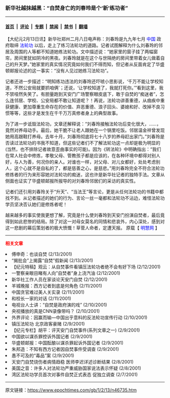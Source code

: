 ### 新华社越抹越黑：“自焚身亡的刘春玲是个‘新’练功者”

---

#### [首页](../../../..?n46735) &nbsp;|&nbsp; [评论](../../../../../epoch-comment?n46735) &nbsp;|&nbsp; [专题](../../../../../epoch-special?n46735) &nbsp;|&nbsp; [禁闻](../../../../../epoch-news?n46735) &nbsp;|&nbsp; [禁书](../../../../../books?n46735) &nbsp;|&nbsp; [翻墙](https://github.com/gfw-breaker/nogfw/blob/master/README.md?n46735)


<div class="post_content" id="artbody" itemprop="articleBody">
 <!-- article content begin -->
 <p>
  【大纪元2月13日讯】新华社郑州二月八日电声称：刘春玲是九九年七月
  <ok href="http://www3.epochtimes.com/news/epochnews/main/2.html">
   <font color="blue">
    中国
   </font>
  </ok>
  政府取缔
  <ok href="http://falundafa.org">
   <font color="blue">
    法轮功
   </font>
  </ok>
  以后，走上了练习法轮功的道路。记者试图解释为什么刘春玲的邻居及周围的人等都不知道她练法轮功。文中描述说：“她家里的窗子挂了两幅窗帘，房间里犹如阴冷的黑夜。刘春玲就是在这个与世隔绝的房间里带着女儿做着自己的升天梦。”她家里的真实情况究竟如何我们不得而知，但记者从反面肯定了华盛顿邮报论述的这一事实：“没有人见过她练习法轮功”。
 </p>
 <p>
  记者还进一步描述：“明知练功违法的刘春玲还吓唬小思影说，‘千万不能让学校知道，不然公安局就要抓咱俩’；还说，‘让学校知道了，我就打死你。’”看到这里，我不禁哑然失笑了。有胆量跑到天安门广场警察眼皮底下，敢于自焚的“痴迷者”，怎么连邻居、学校、公安局都不敢让知道呢？！再说，法轮功讲善重德，从痼疾中重获健康、更加尊重生命存在的价值、弃恶重德、浪子回头、婆媳和好、改掉不良习惯等等，这些才是发生在千千万万真修者身上的典型故事。
 </p>
 <p>
  为了进一步诋毁法轮功，文章还解释说：“刘春玲接触法轮功后变化很大，……，竟然对养母动手。最后，她干脆不让老人跟她在一个锅里吃饭。邻居温金祥曾发现她用高跟鞋打养母。去年十月，刘春玲彻底将七十八岁的养母赶出家门。”刘春玲是否读过法轮功的书我不知道，但这些记者们不了解法轮功这一点却是极为明显的(当然，也不排除记者故意歪曲事实的可能)。因为《转法轮》中明确指出：“我们在常人社会中修炼，孝敬父母、管教孩子都是应该的，在各种环境中都得对别人好，与人为善，何况你的亲人。对谁也一样，对父母、对儿女都好，处处考虑别人，这个心就不是自私的了，都是慈善之心，是慈悲。”用刘春玲完全不符合法轮功修炼者的行为来形容她对法轮功的痴迷，这也许是新华社记者的独特手法。文章从侧面也证实了华盛顿邮报所报导的对刘春玲邻居们的采访的真实性。
 </p>
 <p>
  记者们还引用刘春玲关于“升天”、“当法王”等言论，更是从任何法轮功的书籍中都找不到。从记者描述的她们的行为、言论一丝一毫都和法轮功不沾边，难怪法轮功学员坚决否认她们是修炼者呢！
 </p>
 <p>
  越来越多的事实使我更想了解，究竟是什么使刘春玲到天安门扮演自焚者，最后竟得到如此悲惨的结局。除了对这一对母女莫名的同情和悲哀外，内心深处，感到对这一悲剧的幕后策划者的极大愤慨！草菅人命者，定遭天报。  原载【
  <ok href="http://minghui.ca">
   <font color="blue">
    明慧网
   </font>
  </ok>
  】
 </p>
 <p>
 </p>
 <hr/>
 <p>
  <b>
   <font color="red">
    相关文章
   </font>
  </b>
  <br/>
 </p>
 <li>
  <ok href="http://epochtimes.com/news/epochnews/newscontent.asp?ID=46674" target="_blank">
   傅申奇：也谈自焚
  </ok>
  (2/13/2001)
  <li>
   <ok href="http://epochtimes.com/news/epochnews/newscontent.asp?ID=46656" target="_blank">
    “揭批会”上揭露“自焚”假新闻
   </ok>
   (2/13/2001)
   <li>
    <ok href="http://epochtimes.com/news/epochnews/newscontent.asp?ID=46571" target="_blank">
     【纪元特稿】观云：从自焚事件看镇压法轮功者绝不会有好下场
    </ok>
    (2/12/2001)
    <li>
     <ok href="http://epochtimes.com/news/epochnews/newscontent.asp?ID=46220" target="_blank">
      一警察亲眼目睹有人向”自焚者”身上浇汽油
     </ok>
     (2/12/2001)
     <li>
      <ok href="http://epochtimes.com/news/epochnews/newscontent.asp?ID=46199" target="_blank">
       新华社工作人员在家谈论天安门自焚
      </ok>
      (2/12/2001)
      <li>
       <ok href="http://epochtimes.com/news/epochnews/newscontent.asp?ID=46178" target="_blank">
        羊城晚报：西方记者到底是何角色
       </ok>
       (2/11/2001)
       <li>
        <ok href="http://epochtimes.com/news/epochnews/newscontent.asp?ID=45954" target="_blank">
         中国贪官难过美人关实录
        </ok>
        (2/11/2001)
        <li>
         <ok href="http://epochtimes.com/news/epochnews/newscontent.asp?ID=45916" target="_blank">
          和校长一家的对话
         </ok>
         (2/11/2001)
         <li>
          <ok href="http://epochtimes.com/news/epochnews/newscontent.asp?ID=45448" target="_blank">
           电视台人士讲：“自焚是政府演的戏”
          </ok>
          (2/10/2001)
          <li>
           <ok href="http://epochtimes.com/news/epochnews/newscontent.asp?ID=45435" target="_blank">
            央视播放的真是CNN录像带吗？
           </ok>
           (2/10/2001)
           <li>
            <ok href="http://epochtimes.com/news/epochnews/newscontent.asp?ID=45445" target="_blank">
             外界评论：因赢而输—中国出乎意料的反法轮功宣传行动
            </ok>
            (2/10/2001)
            <li>
             <ok href="http://epochtimes.com/news/epochnews/newscontent.asp?ID=45507" target="_blank">
              镇压法轮功 北京政客豪赌
             </ok>
             (2/9/2001)
             <li>
              <ok href="http://epochtimes.com/news/epochnews/newscontent.asp?ID=45236" target="_blank">
               【纪元专栏】胡平：评天安门自焚事件(系列文章之一)
              </ok>
              (2/9/2001)
              <li>
               <ok href="http://epochtimes.com/news/epochnews/newscontent.asp?ID=45229" target="_blank">
                中国欲以谋杀罪控诉外国记者
               </ok>
               (2/9/2001)
               <li>
                <ok href="http://epochtimes.com/news/epochnews/newscontent.asp?ID=45221" target="_blank">
                 华盛顿邮报：中国酝酿以谋杀罪起诉外国记者
                </ok>
                (2/9/2001)
                <li>
                 <ok href="http://epochtimes.com/news/epochnews/newscontent.asp?ID=45216" target="_blank">
                  朱邦造：不知有西方记者因自焚事件受调查
                 </ok>
                 (2/9/2001)
                 <li>
                  <ok href="http://epochtimes.com/news/epochnews/newscontent.asp?ID=45176" target="_blank">
                   愚不可及的“毒品”案
                  </ok>
                  (2/9/2001)
                  <li>
                   <ok href="http://epochtimes.com/news/epochnews/newscontent.asp?ID=45029" target="_blank">
                    天安门自焚烧伤者病情趋稳 医师李迟详述诊断结果
                   </ok>
                   (2/8/2001)
                   <li>
                    <ok href="http://epochtimes.com/news/epochnews/newscontent.asp?ID=44796" target="_blank">
                     美国之音：许多人对法轮功严重威胁国家说法表示怀疑
                    </ok>
                    (2/8/2001)
                    <li>
                     <ok href="http://epochtimes.com/news/epochnews/newscontent.asp?ID=44708" target="_blank">
                      湾区法轮功学员首次对事件自焚正式表态 促独立调查
                     </ok>
                     (2/7/2001)
                     <br/>
                     <!-- article content end -->
                     <div id="below_article_ad">
                     </div>
                    </li>
                   </li>
                  </li>
                 </li>
                </li>
               </li>
              </li>
             </li>
            </li>
           </li>
          </li>
         </li>
        </li>
       </li>
      </li>
     </li>
    </li>
   </li>
  </li>
 </li>
</div>


---

原文链接：https://www.epochtimes.com/gb/1/2/13/n46735.htm